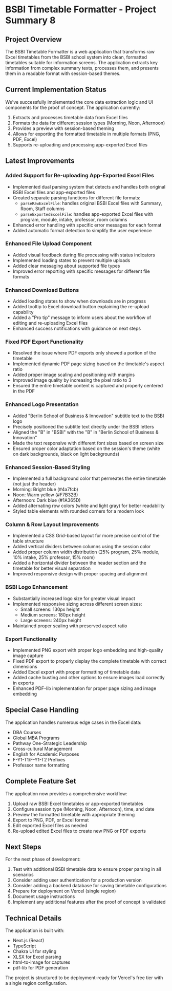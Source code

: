 # BSBI Timetable Formatter - Project Summary 8

## Project Overview
The BSBI Timetable Formatter is a web application that transforms raw Excel timetables from the BSBI school system into clean, formatted timetables suitable for information screens. The application extracts key information from complex summary texts, processes them, and presents them in a readable format with session-based themes.

## Current Implementation Status
We've successfully implemented the core data extraction logic and UI components for the proof of concept. The application currently:

1. Extracts and processes timetable data from Excel files
2. Formats the data for different session types (Morning, Noon, Afternoon)
3. Provides a preview with session-based theming
4. Allows for exporting the formatted timetable in multiple formats (PNG, PDF, Excel)
5. Supports re-uploading and processing app-exported Excel files

## Latest Improvements

### Added Support for Re-uploading App-Exported Excel Files
- Implemented dual parsing system that detects and handles both original BSBI Excel files and app-exported files
- Created separate parsing functions for different file formats:
  - `parseRawExcelFile`: handles original BSBI Excel files with Summary, Room, Staff columns
  - `parseExportedExcelFile`: handles app-exported Excel files with program, module, intake, professor, room columns
- Enhanced error handling with specific error messages for each format
- Added automatic format detection to simplify the user experience

### Enhanced File Upload Component
- Added visual feedback during file processing with status indicators
- Implemented loading states to prevent multiple uploads
- Added clear messaging about supported file types
- Improved error reporting with specific messages for different file formats

### Enhanced Download Buttons
- Added loading states to show when downloads are in progress
- Added tooltip to Excel download button explaining the re-upload capability
- Added a "Pro tip" message to inform users about the workflow of editing and re-uploading Excel files
- Enhanced success notifications with guidance on next steps

### Fixed PDF Export Functionality
- Resolved the issue where PDF exports only showed a portion of the timetable
- Implemented dynamic PDF page sizing based on the timetable's aspect ratio
- Added proper image scaling and positioning with margins
- Improved image quality by increasing the pixel ratio to 3
- Ensured the entire timetable content is captured and properly centered in the PDF

### Enhanced Logo Presentation
- Added "Berlin School of Business & Innovation" subtitle text to the BSBI logo
- Precisely positioned the subtitle text directly under the BSBI letters
- Aligned the "B" in "BSBI" with the "B" in "Berlin School of Business & Innovation"
- Made the text responsive with different font sizes based on screen size
- Ensured proper color adaptation based on the session's theme (white on dark backgrounds, black on light backgrounds)

### Enhanced Session-Based Styling
- Implemented a full background color that permeates the entire timetable (not just the header)
- Morning: Bright blue (#4a7fcb)
- Noon: Warm yellow (#F7B32B)
- Afternoon: Dark blue (#1A365D)
- Added alternating row colors (white and light gray) for better readability
- Styled table elements with rounded corners for a modern look

### Column & Row Layout Improvements
- Implemented a CSS Grid-based layout for more precise control of the table structure
- Added vertical dividers between columns using the session color
- Added proper column width distribution (25% program, 25% module, 10% intake, 25% professor, 15% room)
- Added a horizontal divider between the header section and the timetable for better visual separation
- Improved responsive design with proper spacing and alignment

### BSBI Logo Enhancement
- Substantially increased logo size for greater visual impact
- Implemented responsive sizing across different screen sizes:
  - Small screens: 130px height
  - Medium screens: 180px height
  - Large screens: 240px height
- Maintained proper scaling with preserved aspect ratio

### Export Functionality
- Implemented PNG export with proper logo embedding and high-quality image capture
- Fixed PDF export to properly display the complete timetable with correct dimensions
- Added Excel export with proper formatting of timetable data
- Added cache busting and other options to ensure images load correctly in exports
- Enhanced PDF-lib implementation for proper page sizing and image embedding

## Special Case Handling
The application handles numerous edge cases in the Excel data:

- DBA Courses
- Global MBA Programs
- Pathway One-Strategic Leadership
- Cross-cultural Management
- English for Academic Purposes
- F-Y1-T1/F-Y1-T2 Prefixes
- Professor name formatting

## Complete Feature Set
The application now provides a comprehensive workflow:

1. Upload raw BSBI Excel timetables or app-exported timetables
2. Configure session type (Morning, Noon, Afternoon), time, and date
3. Preview the formatted timetable with appropriate theming
4. Export to PNG, PDF, or Excel format
5. Edit exported Excel files as needed
6. Re-upload edited Excel files to create new PNG or PDF exports

## Next Steps
For the next phase of development:

1. Test with additional BSBI timetable data to ensure proper parsing in all scenarios
2. Consider adding user authentication for a production version
3. Consider adding a backend database for saving timetable configurations
4. Prepare for deployment on Vercel (single region)
5. Document usage instructions
6. Implement any additional features after the proof of concept is validated

## Technical Details
The application is built with:
- Next.js (React)
- TypeScript
- Chakra UI for styling
- XLSX for Excel parsing
- html-to-image for captures
- pdf-lib for PDF generation

The project is structured to be deployment-ready for Vercel's free tier with a single region configuration. 